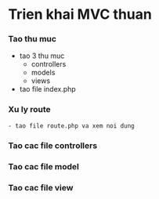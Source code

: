 # Trien khai MVC thuan

### Tao thu muc
- tao 3 thu muc
    - controllers
    - models
    - views
- tao file index.php

### Xu ly route
    - tao file route.php va xem noi dung

### Tao cac file controllers
### Tao cac file model
### Tao cac file view